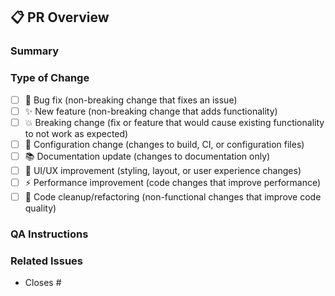 ## 📋 PR Overview

### Summary

<!-- Provide a clear and concise description of what this PR does -->

### Type of Change

- [ ] 🐛 Bug fix (non-breaking change that fixes an issue)
- [ ] ✨ New feature (non-breaking change that adds functionality)
- [ ] 💥 Breaking change (fix or feature that would cause existing functionality to not work as expected)
- [ ] 🔧 Configuration change (changes to build, CI, or configuration files)
- [ ] 📚 Documentation update (changes to documentation only)
- [ ] 🎨 UI/UX improvement (styling, layout, or user experience changes)
- [ ] ⚡ Performance improvement (code changes that improve performance)
- [ ] 🧹 Code cleanup/refactoring (non-functional changes that improve code quality)

### QA Instructions

### Related Issues

<!-- Link any related issues here -->

- Closes #

